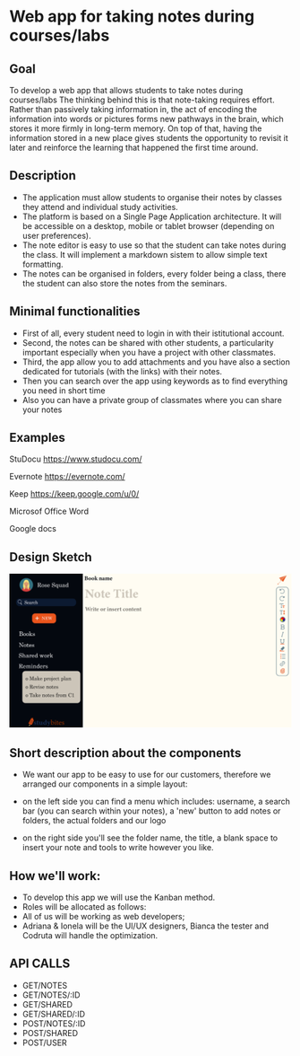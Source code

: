 # Web app for taking notes during courses/labs

## Goal

To develop a web app that allows students to take notes during courses/labs
 The thinking behind this is that note-taking requires effort. Rather than passively taking information in, the act of encoding the information into words or pictures forms new pathways in the brain, which stores it more firmly in long-term memory. On top of that, having the information stored in a new place gives students the opportunity to revisit it later and reinforce the learning that happened the first time around.

## Description

* The application must allow students to organise their notes by classes they attend and individual study activities.
* The platform is based on a Single Page Application architecture. It will be accessible on a desktop, mobile or tablet browser (depending on user preferences).
* The note editor is easy to use so that the student can take notes during the class. It will implement a markdown sistem to allow simple text formatting.
* The notes can be organised in folders, every folder being a class, there the student can also store the notes from the seminars.

## Minimal functionalities

* First of all, every student need to login in with their istitutional account.
* Second, the notes can be shared with other students, a particularity important especially when you have a project with other classmates.
* Third, the app allow you to add attachments and you have also a section dedicated for tutorials (with the links) with their notes.
* Then you can search over the app using keywords as to find everything you need in short time
* Also you can have a private group of classmates where you can share your notes


## Examples

StuDocu
https://www.studocu.com/

Evernote
https://evernote.com/

Keep
https://keep.google.com/u/0/

Microsof Office Word

Google docs

## Design Sketch 
![Sketch](https://github.com/vladescualexandra/studybites/blob/master/studybites.png)

## Short description about the components 

* We want our app to be easy to use for our customers, therefore we arranged our components in a simple layout:
 
 * on the left side you can find a menu which includes: username, a search bar (you can search within your notes), a 'new' button to add notes or folders, the actual folders and our logo
 
 * on the right side you'll see the folder name, the title, a blank space to insert your note and tools to write however you like.

## How we'll work:

* To develop this app we will use the Kanban method.
* Roles will be allocated as follows:
* All of us will be working as web developers;
* Adriana & Ionela will be the UI/UX designers, Bianca the tester and Codruta will handle the optimization.

## API CALLS

* GET/NOTES
* GET/NOTES/:ID
* GET/SHARED
* GET/SHARED/:ID
* POST/NOTES/:ID
* POST/SHARED
* POST/USER




